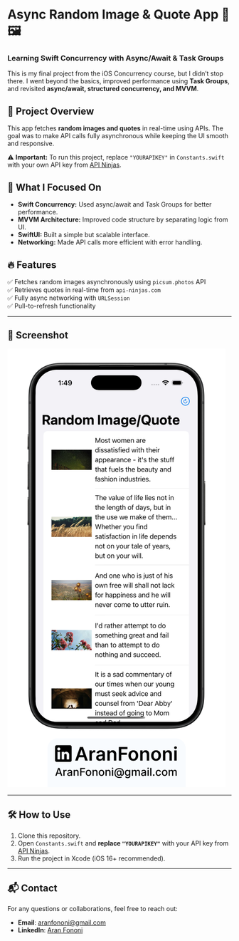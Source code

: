 # Async Random Image & Quote App 🎲🖼️  

### Learning Swift Concurrency with Async/Await & Task Groups  

This is my final project from the iOS Concurrency course, but I didn’t stop there. I went beyond the basics, improved performance using **Task Groups**, and revisited **async/await, structured concurrency, and MVVM**.  

## 📌 Project Overview  
This app fetches **random images and quotes** in real-time using APIs. The goal was to make API calls fully asynchronous while keeping the UI smooth and responsive.  

⚠️ **Important:** To run this project, replace `"YOURAPIKEY"` in `Constants.swift` with your own API key from [API Ninjas](https://api-ninjas.com).  

## 🚀 What I Focused On  
- **Swift Concurrency:** Used async/await and Task Groups for better performance.  
- **MVVM Architecture:** Improved code structure by separating logic from UI.  
- **SwiftUI:** Built a simple but scalable interface.  
- **Networking:** Made API calls more efficient with error handling.  

## 🔥 Features  
✅ Fetches random images asynchronously using `picsum.photos` API  
✅ Retrieves quotes in real-time from `api-ninjas.com`  
✅ Fully async networking with `URLSession`  
✅ Pull-to-refresh functionality  

---

## 📸 Screenshot  
![Placeholder](./Documents/Readme.png)  

---

## 🛠️ How to Use  
1. Clone this repository.  
2. Open `Constants.swift` and **replace `"YOURAPIKEY"`** with your API key from [API Ninjas](https://api-ninjas.com).  
3. Run the project in Xcode (iOS 16+ recommended).  

---

## 📬 Contact  
For any questions or collaborations, feel free to reach out:  
- **Email**: [aranfononi@gmail.com](mailto:aranfononi@gmail.com)  
- **LinkedIn**: [Aran Fononi](https://www.linkedin.com/in/aran-fononi-18182b265)  
